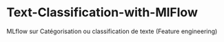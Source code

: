 # Text-Classification-with-MlFlow
MLflow sur Catégorisation ou classification de texte (Feature engineering)

